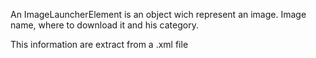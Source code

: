 An ImageLauncherElement is an object wich represent an image.  Image name, where to download it and his category.

This information are extract from a .xml file